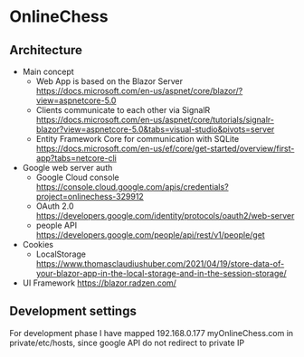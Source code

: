 # OnlineChess

## Architecture
* Main concept
  * Web App is based on the Blazor Server https://docs.microsoft.com/en-us/aspnet/core/blazor/?view=aspnetcore-5.0
  * Clients communicate to each other via SignalR https://docs.microsoft.com/en-us/aspnet/core/tutorials/signalr-blazor?view=aspnetcore-5.0&tabs=visual-studio&pivots=server
  * Entity Framework Core for communication with SQLite https://docs.microsoft.com/en-us/ef/core/get-started/overview/first-app?tabs=netcore-cli 
* Google web server auth 
  * Google Cloud console https://console.cloud.google.com/apis/credentials?project=onlinechess-329912
  * OAuth 2.0 https://developers.google.com/identity/protocols/oauth2/web-server 
  * people API https://developers.google.com/people/api/rest/v1/people/get
* Cookies 
  * LocalStorage https://www.thomasclaudiushuber.com/2021/04/19/store-data-of-your-blazor-app-in-the-local-storage-and-in-the-session-storage/
* UI Framework https://blazor.radzen.com/


## Development settings
For development phase I have mapped
192.168.0.177   myOnlineChess.com
in private/etc/hosts, since google API do not redirect to private IP